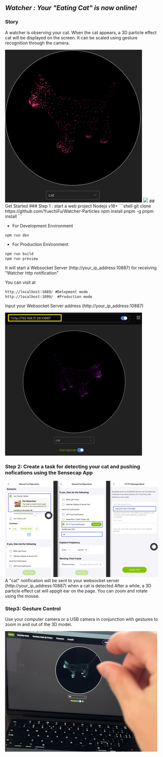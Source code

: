 

## *Watcher : Your "Eating Cat" is now online!*

### Story
A watcher is observing your cat.
When the cat appears, a 3D particle effect cat will be displayed on the screen.
It can be scaled using gesture recognition through the camera.

<img src="image.png" width="450" >
<img src="image-1.png"  width="450" >
## Get Started
### Step 1 : start a web project 
Nodejs v18+ 
```shell 
git clone https://github.com/YuechiFu/Watcher-Particles
npm install pnpm -g 
pnpm install 
```

- For Development Environment  
```shell
npm run dev 
```

- For Production Environment
```shell
npm run build 
npm run preview 
```

It will start a Websocket Server (http://your_ip_address:10887) for receiving "Watcher http notification" 

You can visit at 

    http://localhost:1089/ #Delopment mode
    http://localhost:1099/  #Production mode

Input your Websocket Server address (http://your_ip_address:10887)


<img src="image-2.png" width="450" >


### Step 2: Create a task for detecting your cat and pushing nofications using the Sensecap App
![alt text](image-3.png)
 A "cat" notification will be sent to your  websocket server (http://your_ip_address:10887) when a cat is detected
After a while, a 3D particle effect cat will appgit ear on the page.
You can zoom and rotate using the mouse.

### Step3: Gesture Control
Use your computer camera or a USB camera in conjunction with gestures to zoom in and out of the 3D model.

<img src="image-4.png" width="500" >


